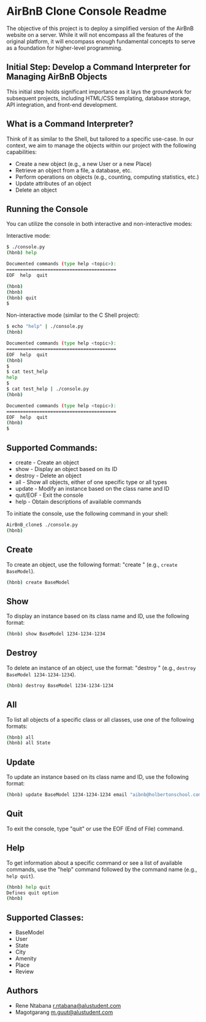 # AirBnB Clone Console Readme
The objective of this project is to deploy a simplified version of the AirBnB website on a server. While it will not encompass all the features of the original platform, it will encompass enough fundamental concepts to serve as a foundation for higher-level programming.

## Initial Step: Develop a Command Interpreter for Managing AirBnB Objects
This initial step holds significant importance as it lays the groundwork for subsequent projects, including HTML/CSS templating, database storage, API integration, and front-end development.

## What is a Command Interpreter?
Think of it as similar to the Shell, but tailored to a specific use-case. In our context, we aim to manage the objects within our project with the following capabilities:

* Create a new object (e.g., a new User or a new Place)
* Retrieve an object from a file, a database, etc.
* Perform operations on objects (e.g., counting, computing statistics, etc.)
* Update attributes of an object
* Delete an object

## Running the Console
You can utilize the console in both interactive and non-interactive modes:

Interactive mode:
```bash
$ ./console.py
(hbnb) help

Documented commands (type help <topic>):
========================================
EOF  help  quit

(hbnb) 
(hbnb) 
(hbnb) quit
$
```

Non-interactive mode (similar to the C Shell project):
```bash
$ echo "help" | ./console.py
(hbnb)

Documented commands (type help <topic>):
========================================
EOF  help  quit
(hbnb) 
$
$ cat test_help
help
$
$ cat test_help | ./console.py
(hbnb)

Documented commands (type help <topic>):
========================================
EOF  help  quit
(hbnb) 
$
```

## Supported Commands:
* create - Create an object
* show - Display an object based on its ID
* destroy - Delete an object
* all - Show all objects, either of one specific type or all types
* update - Modify an instance based on the class name and ID
* quit/EOF - Exit the console
* help - Obtain descriptions of available commands

To initiate the console, use the following command in your shell:

```bash
AirBnB_clone$ ./console.py
(hbnb) 
```

## Create
To create an object, use the following format: "create <ClassName>" (e.g., `create BaseModel`).

```bash
(hbnb) create BaseModel
```

## Show
To display an instance based on its class name and ID, use the following format:

```bash
(hbnb) show BaseModel 1234-1234-1234
```

## Destroy
To delete an instance of an object, use the format: "destroy <ClassName> <id>" (e.g., `destroy BaseModel 1234-1234-1234`).

```bash
(hbnb) destroy BaseModel 1234-1234-1234
```

## All
To list all objects of a specific class or all classes, use one of the following formats:

```bash
(hbnb) all
(hbnb) all State
```

## Update
To update an instance based on its class name and ID, use the following format:

```bash
(hbnb) update BaseModel 1234-1234-1234 email "aibnb@holbertonschool.com"
```

## Quit
To exit the console, type "quit" or use the EOF (End of File) command.

## Help
To get information about a specific command or see a list of available commands, use the "help" command followed by the command name (e.g., `help quit`).

```bash
(hbnb) help quit
Defines quit option
(hbnb)
```

## Supported Classes:
* BaseModel
* User
* State
* City
* Amenity
* Place
* Review

## Authors
* Rene Ntabana <r.ntabana@alustudent.com>
* Magotgarang <m.guut@alustudent.com>

